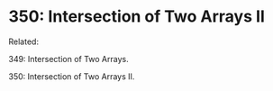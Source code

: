 # 350: Intersection of Two Arrays II

Related:

349: Intersection of Two Arrays.

350: Intersection of Two Arrays II.